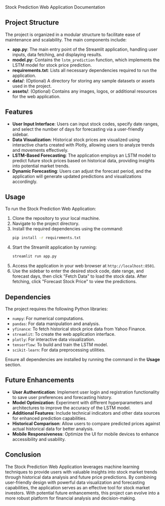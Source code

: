  Stock Prediction Web Application Documentation

## Project Structure
The project is organized in a modular structure to facilitate ease of maintenance and scalability. The main components include:
- **app.py**: The main entry point of the Streamlit application, handling user inputs, data fetching, and displaying results.
- **model.py**: Contains the `lstm_prediction` function, which implements the LSTM model for stock price prediction.
- **requirements.txt**: Lists all necessary dependencies required to run the application.
- **data/**: (Optional) A directory for storing any sample datasets or assets used in the project.
- **assets/**: (Optional) Contains any images, logos, or additional resources for the web application.

## Features
- **User Input Interface**: Users can input stock codes, specify date ranges, and select the number of days for forecasting via a user-friendly sidebar.
- **Data Visualization**: Historical stock prices are visualized using interactive charts created with Plotly, allowing users to analyze trends and movements effectively.
- **LSTM-Based Forecasting**: The application employs an LSTM model to predict future stock prices based on historical data, providing insights into potential market trends.
- **Dynamic Forecasting**: Users can adjust the forecast period, and the application will generate updated predictions and visualizations accordingly.

## Usage
To run the Stock Prediction Web Application:
1. Clone the repository to your local machine.
2. Navigate to the project directory.
3. Install the required dependencies using the command:
   ```bash
   pip install -r requirements.txt
   ```
4. Start the Streamlit application by running:
   ```bash
   streamlit run app.py
   ```
5. Access the application in your web browser at `http://localhost:8501`.
6. Use the sidebar to enter the desired stock code, date range, and forecast days, then click "Fetch Data" to load the stock data. After fetching, click "Forecast Stock Price" to view the predictions.

## Dependencies
The project requires the following Python libraries:
- `numpy`: For numerical computations.
- `pandas`: For data manipulation and analysis.
- `yfinance`: To fetch historical stock price data from Yahoo Finance.
- `streamlit`: To create the web application interface.
- `plotly`: For interactive data visualization.
- `tensorflow`: To build and train the LSTM model.
- `scikit-learn`: For data preprocessing utilities.

Ensure all dependencies are installed by running the command in the **Usage** section.

## Future Enhancements
- **User Authentication**: Implement user login and registration functionality to save user preferences and forecasting history.
- **Model Optimization**: Experiment with different hyperparameters and architectures to improve the accuracy of the LSTM model.
- **Additional Features**: Include technical indicators and other data sources for enhanced prediction capabilities.
- **Historical Comparison**: Allow users to compare predicted prices against actual historical data for better analysis.
- **Mobile Responsiveness**: Optimize the UI for mobile devices to enhance accessibility and usability.

## Conclusion
The Stock Prediction Web Application leverages machine learning techniques to provide users with valuable insights into stock market trends through historical data analysis and future price predictions. By combining user-friendly design with powerful data visualization and forecasting capabilities, the application serves as an effective tool for stock market investors. With potential future enhancements, this project can evolve into a more robust platform for financial analysis and decision-making.
